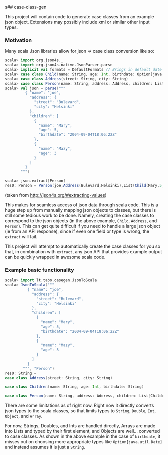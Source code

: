 s## case-class-gen

This project will contain code to generate case classes from an example
json object. Extensions may possibly include xml or similar other input types.

### Motivation

Many scala Json libraries allow for json => case class conversion like so:


```scala
scala> import org.json4s._
scala> import org.json4s.native.JsonParser.parse
scala> implicit val formats = DefaultFormats // Brings in default date formats etc.
scala> case class Child(name: String, age: Int, birthdate: Option[java.util.Date])
scala> case class Address(street: String, city: String)
scala> case class Person(name: String, address: Address, children: List[Child])
scala> val json = parse("""
         { "name": "joe",
           "address": {
             "street": "Bulevard",
             "city": "Helsinki"
           },
           "children": [
             {
               "name": "Mary",
               "age": 5,
               "birthdate": "2004-09-04T18:06:22Z"
             },
             {
               "name": "Mazy",
               "age": 3
             }
           ]
         }
       """)

scala> json.extract[Person]
res0: Person = Person(joe,Address(Bulevard,Helsinki),List(Child(Mary,5,Some(Sat Sep 04 18:06:22 EEST 2004)), Child(Mazy,3,None)))
```
(taken from http://json4s.org/#extracting-values)

This makes for seamless access of json data through scala code.
This is a huge step up from manually mapping json objects to classes, but there
is still some tedious work to be done. Namely, creating the case classes to
correspond to the json objects (in the above example, `Child`, `Address`, and
`Person`). This can get quite difficult if you need to handle a large json
object (ie from an API response), since if even one field or type is wrong,
the `extract` will fail.

This project will attempt to automatically create the case classes for you so
that, in combination with `extract`, any json API that provides example output
can be quickly wrapped in awesome scala code.

### Example basic functionality
```scala
scala> import lt.tabo.casegen.JsonToScala
scala> JsonToScala("""
          { "name": "joe",
            "address": {
              "street": "Bulevard",
              "city": "Helsinki"
            },
            "children": [
              {
                "name": "Mary",
                "age": 5,
                "birthdate": "2004-09-04T18:06:22Z"
              },
              {
                "name": "Mazy",
                "age": 3
              }
            ]
          }
        """, "Person")
res0: String =
case class Address(street: String, city: String)

case class Children(name: String, age: Int, birthdate: String)

case class Person(name: String, address: Address, children: List[Children])
```

There are some limitations as of right now.
Right now it directly converts json types to the scala classes,
so that limits types to `String`, `Double`, `Int`, `Object`, and `Array`.

For now, Strings, Doubles, and Ints are handled directly, Arrays are made into
Lists and typed by their first element, and Objects are well... converted to
case classes. As shown in the above example in the case of `birthdate`, it
misses out on choosing more appropriate types like `Option[java.util.Date]`
and instead assumes it is just a `String`.
